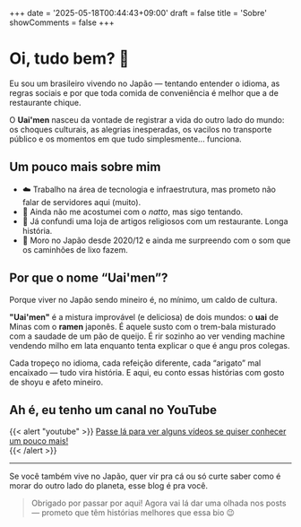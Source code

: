 +++
date = '2025-05-18T00:44:43+09:00'
draft = false
title = 'Sobre'
showComments = false
+++

# Oi, tudo bem? 👋

Eu sou um brasileiro vivendo no Japão — tentando entender o idioma, as regras sociais e por que toda comida de conveniência é melhor que a de restaurante chique.

O **Uai'men** nasceu da vontade de registrar a vida do outro lado do mundo: os choques culturais, as alegrias inesperadas, os vacilos no transporte público e os momentos em que tudo simplesmente... funciona.

## Um pouco mais sobre mim

- ☁️ Trabalho na área de tecnologia e infraestrutura, mas prometo não falar de servidores aqui (muito).
- 🍙 Ainda não me acostumei com o *natto*, mas sigo tentando.
- 🐸 Já confundi uma loja de artigos religiosos com um restaurante. Longa história.
- 🗾 Moro no Japão desde 2020/12 e ainda me surpreendo com o som que os caminhões de lixo fazem.

## Por que o nome “Uai'men”?

Porque viver no Japão sendo mineiro é, no mínimo, um caldo de cultura.

**"Uai'men"** é a mistura improvável (e deliciosa) de dois mundos: o **uai** de Minas com o **ramen** japonês. É aquele susto com o trem-bala misturado com a saudade de um pão de queijo. É rir sozinho ao ver vending machine vendendo milho em lata enquanto tenta explicar o que é angu pros colegas.

Cada tropeço no idioma, cada refeição diferente, cada “arigato” mal encaixado — tudo vira história. E aqui, eu conto essas histórias com gosto de shoyu e afeto mineiro.


## Ah é, eu tenho um canal no YouTube

{{< alert "youtube" >}}
[Passe lá para ver alguns vídeos se quiser conhecer um pouco mais!](https://www.youtube.com/@eijapao9222)<br>
{{< /alert >}}


---

Se você também vive no Japão, quer vir pra cá ou só curte saber como é morar do outro lado do planeta, esse blog é pra você.

> Obrigado por passar por aqui! Agora vai lá dar uma olhada nos posts — prometo que têm histórias melhores que essa bio 😉